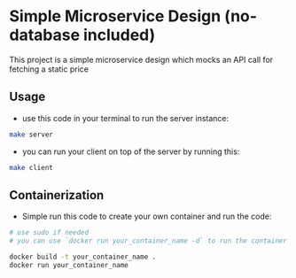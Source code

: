 # Simple Microservice Design (no-database included)

This project is a simple microservice design which mocks an API call for fetching a static price

## Usage

- use this code in your terminal to run the server instance:

```bash
make server
```

- you can run your client on top of the server by running this:

```bash
make client
```

## Containerization

- Simple run this code to create your own container and run the code:

```bash
# use sudo if needed
# you can use `docker run your_container_name -d` to run the container in detached mode`

docker build -t your_container_name .
docker run your_container_name
```